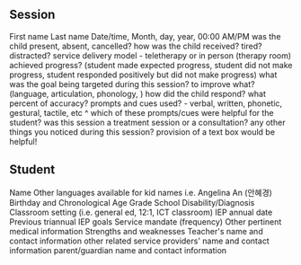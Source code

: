 ## Session
First name Last name
Date/time, Month, day, year, 00:00 AM/PM
was the child present, absent, cancelled?
how was the child received? tired? distracted?
service delivery model - teletherapy or in person (therapy room)
achieved progress? (student made expected progress, student did not make progress, student responded positively but did not make progress)
what was the goal being targeted during this session? to improve what? (language, articulation, phonology, )
how did the child respond? what percent of accuracy?
prompts and cues used? - verbal, written, phonetic, gestural, tactile, etc
^ which of these prompts/cues were helpful for the student?
was this session a treatment session or a consultation?
any other things you noticed during this session? provision of a text box would be helpful!

## Student

Name
Other languages available for kid names
i.e. Angelina An (안혜경)
Birthday and Chronological Age
Grade
School
Disability/Diagnosis
Classroom setting (i.e. general ed, 12:1, ICT classroom)
IEP annual date
Previous triannual
IEP goals
Service mandate (frequency)
Other pertinent medical information
Strengths and weaknesses
Teacher's name and contact information
other related service providers' name and contact information
parent/guardian name and contact information